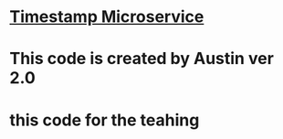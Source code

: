 
# [Timestamp Microservice](https://www.freecodecamp.org/learn/apis-and-microservices/apis-and-microservices-projects/timestamp-microservice)

# This code is created by Austin ver 2.0
# this code for the teahing 